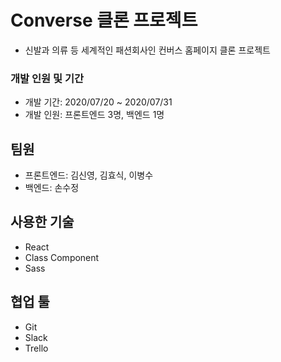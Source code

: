 # Converse 클론 프로젝트

- 신발과 의류 등 세계적인 패션회사인 컨버스 홈페이지 클론 프로젝트

### 개발 인원 및 기간

- 개발 기간: 2020/07/20 ~ 2020/07/31
- 개발 인원: 프론트엔드 3명, 백엔드 1명

## 팀원

- 프론트엔드: 김신영, 김효식, 이병수
- 백엔드: 손수정

## 사용한 기술
- React
- Class Component
- Sass

## 협업 툴

- Git
- Slack
- Trello
